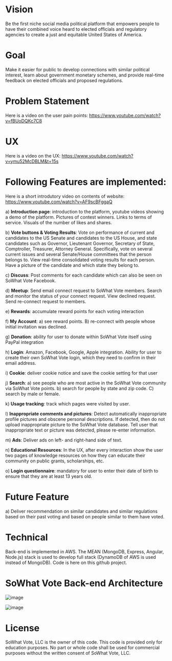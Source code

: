 
# Vision 

Be the first niche social media political platform that empowers people to have their combined voice heard to elected officials and regulatory agencies to create a just and equitable United States of America.

# Goal 

Make it easier for public to develop connections with similar political interest, learn about government monetary schemes, and provide real-time feedback on elected officials and proposed regulations.

# Problem Statement

Here is a video on the user pain points: https://www.youtube.com/watch?v=fBUoDQKc7C8

# UX

Here is a video on the UX: https://www.youtube.com/watch?v=ymu52McDBLM&t=15s

# Following Features are implemented:

Here is a short introdutory video on contents of website: https://www.youtube.com/watch?v=AF9scBFggaQ

a) **Introduction page**: introduction to the platform, youtube videos showing a demo of the platform. Pictures of contest winners. Links to terms of service.  Visuals of the number of likes and shares. 

b) **Vote buttons & Voting Results**: Vote on performance of current and candidates to the US Senate and candidates to the US House, and state candidates such as Governor, Lieutenant Governor, Secretary of State, Comptroller, Treasurer, Attorney General. Specifically, vote on several current issues and several Senate/House committees that the person belongs to. View real-time consolidated voting results for each person.  Have a picture of the candidate and which state they belong to.

c) **Discuss**: Post comments for each candidate which can also be seen on SoWhat Vote Facebook.  

d) **Meetup**: Send email connect request to SoWhat Vote members. Search and monitor the status of your connect request. View declined request. Send re-connect request to members.

e) **Rewards**: accumulate reward points for each voting interaction

f) **My Account**: a) see reward points. B) re-connect with people whose initial invitation was declined.

g) **Donation**: ability for user to donate within SoWhat Vote itself using PayPal integration

h) **Login**: Amazon, Facebook, Google, Apple integration.  Ability for user to create their own SoWhat Vote login, which they need to confirm in their email address.

i) **Cookie**: deliver cookie notice and save the cookie setting for that user

j) **Search**: a) see people who are most active in the SoWhat Vote community via SoWhat Vote points. b) search for people by state and zip code.  C) search by male or female.

k) **Usage tracking**: track which pages were visited by user.

l) **Inappropriate comments and pictures**: Detect automatically inappropriate profile pictures and obscene personal descriptions. If detected, then do not upload inappropriate picture to the SoWhat Vote database. Tell user that inappropriate text or picture was detected, please re-enter information.

m) **Ads**: Deliver ads on left- and right-hand side of text.

n) **Educational Resources**: In the UX, after every interaction show the user two pages of knowledge resources on how they can educate their community on public grants, scholarships, etc.

o) **Login questionnaire**:  mandatory for user to enter their date of birth to ensure that they are at least 13 years old.

# Future Feature

a)	Deliver recommendation on similar candidates and similar regulations based on their past voting and based on people similar to them have voted.

# Technical

Back-end is implemented in AWS.  The MEAN (MongoDB, Express, Angular, Node.js) stack is used to develop full stack (DynamoDB of AWS is used instead of MongoDB). Code is here on this github project.

# SoWhat Vote Back-end Architecture

![image](https://github.com/vis6060/sowhatvote/assets/75966773/0e394225-1578-43fa-a6c1-ac059a79d0a5)

![image](https://github.com/vis6060/sowhatvote/assets/75966773/4db2dd72-a5f8-4c8d-a17c-aa877fcf2991)

# License

SoWhat Vote, LLC is the owner of this code. This code is provided only for education purposes. No part or whole code shall be used for commercial purposes without the written consent of SoWhat Vote, LLC.
